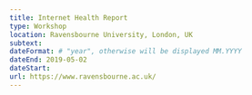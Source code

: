 ```yaml
---
title: Internet Health Report
type: Workshop
location: Ravensbourne University, London, UK
subtext:
dateFormat: # "year", otherwise will be displayed MM.YYYY
dateEnd: 2019-05-02
dateStart:
url: https://www.ravensbourne.ac.uk/
---
```


